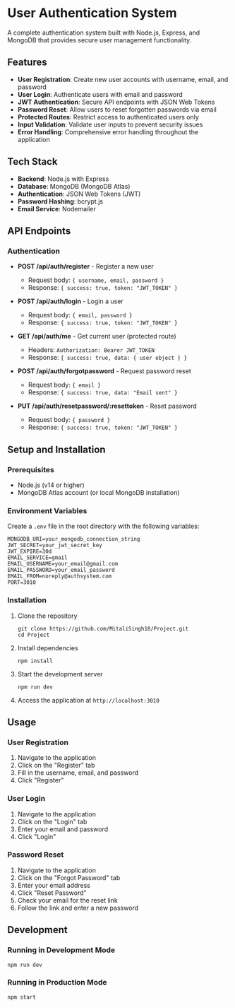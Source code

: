 # User Authentication System

A complete authentication system built with Node.js, Express, and MongoDB that provides secure user management functionality.

## Features

- **User Registration**: Create new user accounts with username, email, and password
- **User Login**: Authenticate users with email and password
- **JWT Authentication**: Secure API endpoints with JSON Web Tokens
- **Password Reset**: Allow users to reset forgotten passwords via email
- **Protected Routes**: Restrict access to authenticated users only
- **Input Validation**: Validate user inputs to prevent security issues
- **Error Handling**: Comprehensive error handling throughout the application

## Tech Stack

- **Backend**: Node.js with Express
- **Database**: MongoDB (MongoDB Atlas)
- **Authentication**: JSON Web Tokens (JWT)
- **Password Hashing**: bcrypt.js
- **Email Service**: Nodemailer

## API Endpoints

### Authentication

- **POST /api/auth/register** - Register a new user
  - Request body: `{ username, email, password }`
  - Response: `{ success: true, token: "JWT_TOKEN" }`

- **POST /api/auth/login** - Login a user
  - Request body: `{ email, password }`
  - Response: `{ success: true, token: "JWT_TOKEN" }`

- **GET /api/auth/me** - Get current user (protected route)
  - Headers: `Authorization: Bearer JWT_TOKEN`
  - Response: `{ success: true, data: { user object } }`

- **POST /api/auth/forgotpassword** - Request password reset
  - Request body: `{ email }`
  - Response: `{ success: true, data: "Email sent" }`

- **PUT /api/auth/resetpassword/:resettoken** - Reset password
  - Request body: `{ password }`
  - Response: `{ success: true, token: "JWT_TOKEN" }`

## Setup and Installation

### Prerequisites

- Node.js (v14 or higher)
- MongoDB Atlas account (or local MongoDB installation)

### Environment Variables

Create a `.env` file in the root directory with the following variables:

```
MONGODB_URI=your_mongodb_connection_string
JWT_SECRET=your_jwt_secret_key
JWT_EXPIRE=30d
EMAIL_SERVICE=gmail
EMAIL_USERNAME=your_email@gmail.com
EMAIL_PASSWORD=your_email_password
EMAIL_FROM=noreply@authsystem.com
PORT=3010
```

### Installation

1. Clone the repository
   ```
   git clone https://github.com/MitaliSingh18/Project.git
   cd Project
   ```

2. Install dependencies
   ```
   npm install
   ```

3. Start the development server
   ```
   npm run dev
   ```

4. Access the application at `http://localhost:3010`

## Usage

### User Registration

1. Navigate to the application
2. Click on the "Register" tab
3. Fill in the username, email, and password
4. Click "Register"

### User Login

1. Navigate to the application
2. Click on the "Login" tab
3. Enter your email and password
4. Click "Login"

### Password Reset

1. Navigate to the application
2. Click on the "Forgot Password" tab
3. Enter your email address
4. Click "Reset Password"
5. Check your email for the reset link
6. Follow the link and enter a new password

## Development

### Running in Development Mode

```
npm run dev
```

### Running in Production Mode

```
npm start
```
